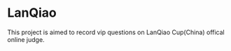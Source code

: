 # LanQiao

This project is aimed to record vip questions on LanQiao Cup(China) offical online judge.
